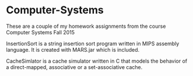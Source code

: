 # Computer-Systems
These are a couple of my homework assignments from the course Computer Systems Fall 2015

InsertionSort is a string insertion sort program written in MIPS assembly language. It is created with MARS.jar which is 
included.

CacheSimlator is a cache simulator written in C that models the behavior of a direct-mapped, associative or a set-associative
cache.

